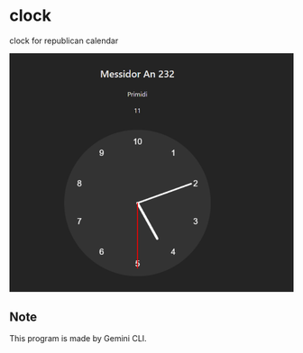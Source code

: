 # clock
clock for republican calendar

![screenshot](./images/clock_screenshot.png)

## Note

This program is made by Gemini CLI.
